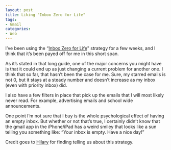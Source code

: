 ```yaml
---
layout: post
title: Liking "Inbox Zero for Life"
tags:
- Gmail
categories:
- Web
---
```

<p>I&#8217;ve been using the &#8220;<a href="http://bit.ly/12vYvIh">Inbox Zero for Life</a>" strategy for a few weeks, and I think that it&#8217;s been payed off for me in this short span.</p>
<p>As it&#8217;s stated in that long guide, one of the major concerns you might have is that it could end up as just changing a current problem for another one. I think that so far, that hasn&#8217;t been the case for me. Sure, my starred emails is not 0, but it stays at a steady number and doesn&#8217;t increase as my inbox (even with priority inbox) did. </p>
<p>I also have a few filters in place that pick up the emails that I will most likely never read. For example, advertising emails and school wide announcements.</p>
<p>One point I&#8217;m not sure that I buy is the whole psychological effect of having an empty inbox. But whether or not that&#8217;s true, I certainly didn&#8217;t know that the gmail app in the iPhone/iPad has a weird smiley that looks like a sun telling you something like: &#8220;Your inbox is empty. Have a nice day!&#8221;</p>
<p>Credit goes to <a href="http://bit.ly/12vVmbp">Hilary</a> for finding telling us about this strategy.</p>
